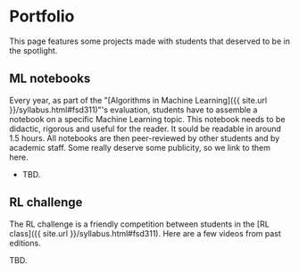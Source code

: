 # Portfolio

This page features some projects made with students that deserved to be in the spotlight.

## ML notebooks

Every year, as part of the "[Algorithms in Machine Learning]({{ site.url }}/syllabus.html#fsd311)"'s evaluation, students have to assemble a notebook on a specific Machine Learning topic. This notebook needs to be didactic, rigorous and useful for the reader. It sould be readable in around 1.5 hours. All notebooks are then peer-reviewed by other students and by academic staff. Some really deserve some publicity, so we link to them here.

- TBD.

## RL challenge

The RL challenge is a friendly competition between students in the [RL class]({{ site.url }}/syllabus.html#fsd311). Here are a few videos from past editions.

TBD.


